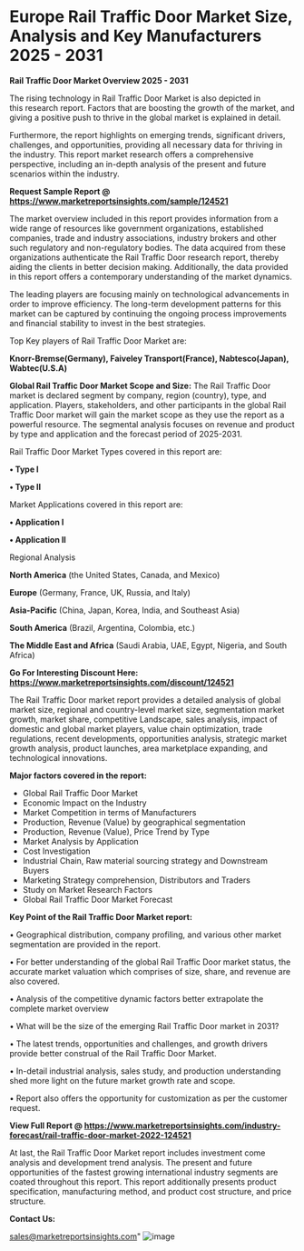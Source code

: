 # Europe Rail Traffic Door Market Size, Analysis and Key Manufacturers 2025 - 2031

<Strong> Rail Traffic Door Market Overview 2025 - 2031</strong>

The rising technology in Rail Traffic Door Market is also depicted in this research report. Factors that are boosting the growth of the market, and giving a positive push to thrive in the global market is explained in detail.

Furthermore, the report highlights on emerging trends, significant drivers, challenges, and opportunities, providing all necessary data for thriving in the industry. This report market research offers a comprehensive perspective, including an in-depth analysis of the present and future scenarios within the industry.

<strong>Request Sample Report @ <a href=https://www.marketreportsinsights.com/sample/124521>https://www.marketreportsinsights.com/sample/124521</a></strong>

The market overview included in this report provides information from a wide range of resources like government organizations, established companies, trade and industry associations, industry brokers and other such regulatory and non-regulatory bodies. The data acquired from these organizations authenticate the Rail Traffic Door research report, thereby aiding the clients in better decision making. Additionally, the data provided in this report offers a contemporary understanding of the market dynamics.

The leading players are focusing mainly on technological advancements in order to improve efficiency. The long-term development patterns for this market can be captured by continuing the ongoing process improvements and financial stability to invest in the best strategies.

Top Key players of Rail Traffic Door Market are:

<strong>Knorr-Bremse(Germany), Faiveley Transport(France), Nabtesco(Japan), Wabtec(U.S.A)</strong>

<strong><b>Global Rail Traffic Door Market Scope and Size:</b></strong>
The Rail Traffic Door market is declared segment by company, region (country), type, and application. Players, stakeholders, and other participants in the global Rail Traffic Door market will gain the market scope as they use the report as a powerful resource. The segmental analysis focuses on revenue and product by type and application and the forecast period of 2025-2031.

Rail Traffic Door Market Types covered in this report are:

<strong>• Type I

• Type II</strong>

Market Applications covered in this report are:

<strong>• Application I

• Application II</strong> 

Regional Analysis

<strong>North America</strong> (the United States, Canada, and Mexico)

<strong>Europe</strong> (Germany, France, UK, Russia, and Italy)

<strong>Asia-Pacific</strong> (China, Japan, Korea, India, and Southeast Asia)

<strong>South America</strong> (Brazil, Argentina, Colombia, etc.)

<strong>The Middle East and Africa</strong> (Saudi Arabia, UAE, Egypt, Nigeria, and South Africa)

<strong>Go For Interesting Discount Here: <a href=https://www.marketreportsinsights.com/discount/124521>https://www.marketreportsinsights.com/discount/124521</a></strong>

The Rail Traffic Door market report provides a detailed analysis of global market size, regional and country-level market size, segmentation market growth, market share, competitive Landscape, sales analysis, impact of domestic and global market players, value chain optimization, trade regulations, recent developments, opportunities analysis, strategic market growth analysis, product launches, area marketplace expanding, and technological innovations.

<strong><b>Major factors covered in the report:</b></strong>
<ul>
  <li>Global Rail Traffic Door Market </li>
  <li>Economic Impact on the Industry</li>
  <li>Market Competition in terms of Manufacturers</li>
  <li>Production, Revenue (Value) by geographical segmentation</li>
  <li>Production, Revenue (Value), Price Trend by Type</li>
  <li>Market Analysis by Application</li>
  <li>Cost Investigation</li>
  <li>Industrial Chain, Raw material sourcing strategy and Downstream Buyers</li>
  <li>Marketing Strategy comprehension, Distributors and Traders</li>
  <li>Study on Market Research Factors</li>
  <li>Global Rail Traffic Door Market Forecast</li>
</ul>

<strong><b>Key Point of the Rail Traffic Door Market report:</b></strong>

• Geographical distribution, company profiling, and various other market segmentation are provided in the report.

• For better understanding of the global Rail Traffic Door market status, the accurate market valuation which comprises of size, share, and revenue are also covered.

• Analysis of the competitive dynamic factors better extrapolate the complete market overview

• What will be the size of the emerging Rail Traffic Door market in 2031?

• The latest trends, opportunities and challenges, and growth drivers provide better construal of the Rail Traffic Door Market.

• In-detail industrial analysis, sales study, and production understanding shed more light on the future market growth rate and scope.

• Report also offers the opportunity for customization as per the customer request.

<strong><b>View Full Report @ <a href=https://www.marketreportsinsights.com/industry-forecast/rail-traffic-door-market-2022-124521>https://www.marketreportsinsights.com/industry-forecast/rail-traffic-door-market-2022-124521</a></b></strong>


At last, the Rail Traffic Door Market report includes investment come analysis and development trend analysis. The present and future opportunities of the fastest growing international industry segments are coated throughout this report. This report additionally presents product specification, manufacturing method, and product cost structure, and price structure.

<strong>Contact Us:</strong>

sales@marketreportsinsights.com"
![image](https://github.com/user-attachments/assets/30f682b6-9727-4513-a66f-46e232c2941a)

